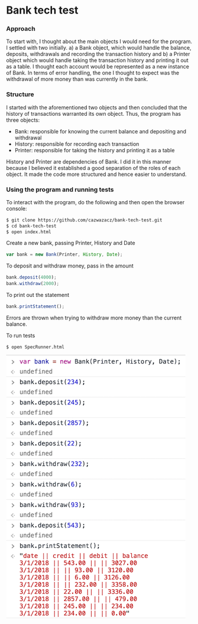 # Bank tech test

### Approach
To start with, I thought about the main objects I would need for the program. I settled with two initially. a) a Bank object, which would handle the balance, deposits, withdrawals and recording the transaction history and b) a Printer object which would handle taking the transaction history and printing it out as a table. I thought each account would be represented as a new instance of Bank. In terms of error handling, the one I thought to expect was the withdrawal of more money than was currently in the bank.

### Structure
I started with the aforementioned two objects and then concluded that the history of transactions warranted its own object. Thus, the program has three objects:
- Bank: responsible for knowing the current balance and depositing and withdrawal
- History: responsible for recording each transaction
- Printer: responsible for taking the history and printing it as a table

History and Printer are dependencies of Bank. I did it in this manner because I believed it established a good separation of the roles of each object. It made the code more structured and hence easier to understand.

### Using the program and running tests
To interact with the program, do the following and then open the browser console:
```
$ git clone https://github.com/cazwazacz/bank-tech-test.git
$ cd bank-tech-test
$ open index.html
```
Create a new bank, passing Printer, History and Date
```javascript
var bank = new Bank(Printer, History, Date);
```
To deposit and withdraw money, pass in the amount
```javascript
bank.deposit(4000);
bank.withdraw(2000);
```
To print out the statement
```javascript
bank.printStatement();
```
Errors are thrown when trying to withdraw more money than the current balance.

To run tests
```
$ open SpecRunner.html
```

![img](/img/screenshot_small.png)
